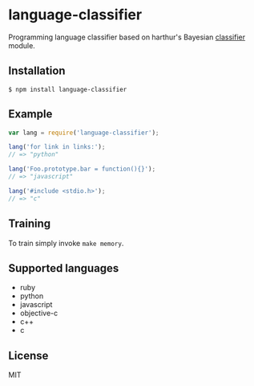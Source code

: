 
# language-classifier

  Programming language classifier based on harthur's Bayesian [classifier](https://github.com/harthur/classifier) module.

## Installation

    $ npm install language-classifier

## Example

```js
var lang = require('language-classifier');

lang('for link in links:');
// => "python"

lang('Foo.prototype.bar = function(){}');
// => "javascript"

lang('#include <stdio.h>');
// => "c"
```

## Training

  To train simply invoke `make memory`.

## Supported languages

  - ruby
  - python
  - javascript
  - objective-c
  - c++
  - c

## License 

  MIT
